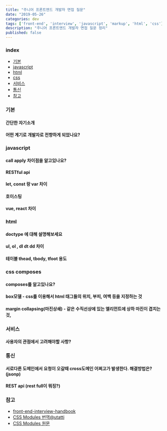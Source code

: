 ```yaml
---
title: "주니어 프론트엔드 개발자 면접 질문"
date: "2019-05-26"
categories: dev
tags: ['front-end', 'interview', 'javascript', 'markup', 'html', 'css']
description: "주니어 프론트엔드 개발자 면접 질문 정리"
published: false
---
```


### index

- [기본](#기본)
- [javascript](#javascript)
- [html](#html)
- [css](#css)
- [서비스](#서비스)
- [통신](#통신)
- [참고](#참고)


### 기본

#### 간단한 자기소개

#### 어떤 계기로 개발자로 전향하게 되었나요?



### javascript

#### call apply 차이점을 알고있나요?

#### RESTful api 

#### let, const 랑 var 차이

#### 호이스팅

#### vue, react 차이



### html

#### doctype 에 대해 설명해보세요

#### ul, ol , dl dt dd 차이

#### 테이블 thead, tbody, tfoot 용도



### css composes

#### composes를 알고있나요?

#### box모델 - css를 이용해서 html 태그들의 위치, 부피, 여백 등을 지정하는 것

#### margin collapsing(마진상쇄) - 같은 수직선상에 있는 엘리먼트에 상하 마진이 겹치는것, 



### 서비스

#### 사용자의 관점에서 고려해야할 사항?



### 통신

#### 서로다른 도메인에서 요청이 오갈때 cross도메인 어쩌고가 발생한다. 해결방법은? (jsonp)

#### REST api (rest full이 뭐징?)





### 참고

- [front-end-interview-handbook][interview-handbook] <br/>
- [CSS Modules 번역@utatti][css-modules-kr] <br/>
- [CSS Modules 원문][css-modules] <br/>

[interview-handbook]: https://github.com/yangshun/front-end-interview-handbook/tree/master/Translations/Korean/questions?target=_blank
[css-modules-kr]: https://medium.com/@utatti/%EB%B2%88%EC%97%AD-css-modules-8bb6edf4f2f
[css-modules]: https://glenmaddern.com/articles/css-modules